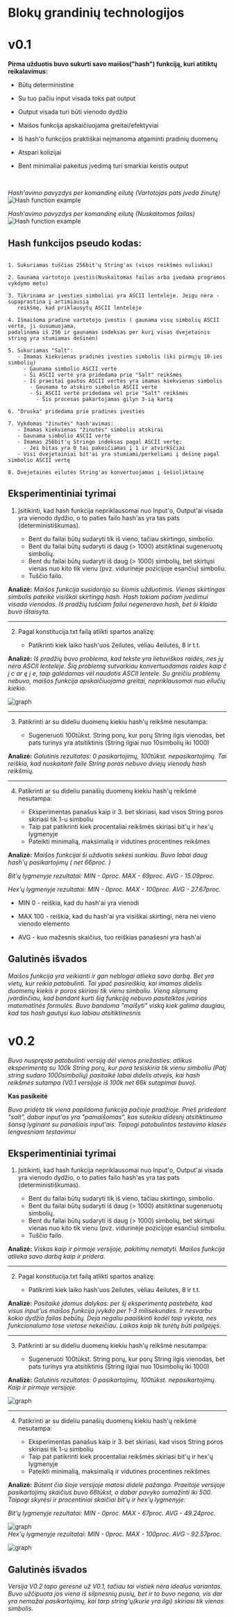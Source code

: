 # Blokų grandinių technologijos
<h1>v0.1</h1>
<b>Pirma užduotis buvo sukurti savo maišos("hash") funkciją, kuri atitiktų reikalavimus:</b>

* Būtų deterministinė

* Su tuo pačiu input visada toks pat output

* Output visada turi būti vienodo dydžio

* Maišos funkcija apskaičiuojama greitai/efektyviai

* Iš hash'o funkcijos praktiškai neįmanoma atgaminti pradinių duomenų

* Atspari kolizijai

* Bent minimaliai pakeitus įvedimą turi smarkiai keistis output
<br>


*Hash'avimo pavyzdys per komandinę eilutę (Vartotojas pats įveda žinutę)*
![Hash function example](./images/userInput.png)

*Hash'avimo pavyzdys per komandinę eilutę (Nuskaitomas failas)*
![Hash function example](./images/readFile.png)

<h2>Hash funkcijos pseudo kodas:</h2>

```

1. Sukuriamas tuščias 256bit'ų String'as (visos reikšmės nuliukai)

2. Gaunama vartotojo įvestis(Nuskaitomas failas arba įvedama programos vykdymo metu)

3. Tikrinama ar įvesties simboliai yra ASCII lentelėje. Jeigu nėra - supaprastina į artimiausią
   reikšmę, kad priklausytų ASCII lentelėje

4. Išmaišoma pradinė vartotojo įvestis ( gaunama visų simbolių ASCII vertė, ji susumuojama,
padalinama iš 256 ir gaunamas indeksas per kurį visas dvejetainis string yra stumiamas dešinėn)

5. Sukuriamas "Salt":
   - Imamas kiekvienas pradinės įvesties simbolis (iki pirmųjų 10-ies simbolių)
     - Gaunama simbolio ASCII vertė
     - Ši ASCII vertė yra pridedama prie "Salt" reikšmės
     - Iš praeitai gautos ASCII vertės yra imamas kiekvienas simbolis
       - Gaunama to atskiro simbolio ASCII vertė
       - Ši ASCII vertė pridedama vėl prie "Salt" reikšmės
         - Šis procesas pakartojamas gilyn 3-ią kartą

6. "Druska" pridedama prie pradinės įvesties

7. Vykdomas "žinutės" hash'avimas:
   - Imamas kiekvienas "žinutės" simbolis atskirai
   - Gaunama simbolio ASCII vertė
   - Imamas 256bit'ų Stringo indeksas pagal ASCII vertę:
     - Jei bitas yra 0 tai pakeičiamas į 1 ir atvirkščiai
   - Visi dvejetainiai bit'ai yra stumiami/perkeliami į dešinę pagal simbolio ASCII vertę

8. Dvejetainės eilutės String'as konvertuojamas į šešioliktainę

```

<h2> Eksperimentiniai tyrimai</h2>

1. Įsitikinti, kad hash funkcija nepriklausomai nuo Input'o, Output'ai visada yra vienodo dydžio, o to paties failo hash'as yra tas pats (deterministiškumas).
   
   * Bent du failai būtų sudaryti tik iš vieno, tačiau skirtingo, simbolio.
   * Bent du failai būtų sudaryti iš daug (> 1000) atsitiktinai sugeneruotų simbolių.
   * Bent du failai būtų sudaryti iš daug (> 1000) simbolių, bet skirtųsi vienas nuo kito tik vienu (pvz. vidurinėje pozicijoje esančiu) simboliu.
   * Tuščio failo.

<b>Analizė:</b> <i>Maišos funkcija susidorojo su šiomis užduotimis. Vienas skirtingas simbolis pateikė visiškai skirtingą hash. Hash tokiam pačiam įvedimui visada vienodas. Iš pradžių tuščiam failui negeneravo hash, bet ši klaida buvo ištaisyta.</i>

----------------------------------------------------------------------------------

2. Pagal konstitucija.txt failą atlikti spartos analizę:
   
   * Patikrinti kiek laiko hash'uos 2eilutes, vėliau 4eilutes, 8 ir t.t.
  
<b>Analizė:</b> <i>Iš pradžių buvo problema, kad tekste yra lietuviškos raidės, nes jų nėra ASCII lentelėje. Šią problemą sutvarkiau konvertuodamas raides kaip č į c ar ę į e, taip galėdamas vėl naudotis ASCII lentele. Su greičiu problemų nebuvo, maišos funkcija apskaičiuojama greitai, nepriklausomai nuo eilučių kiekio.</i>

![graph](./images/graph.png)

----------------------------------------------------------------------------------

3. Patikrinti ar su dideliu duomenų kiekiu hash'ų reikšmė nesutampa:
   
    * Sugeneruoti 100tūkst. String porų, kur porų String ilgis vienodas, bet pats turinys yra atsitiktinis
  (String ilgiai nuo 10simbolių iki 1000)
  
<b>Analizė:</b> <i>Galutinis rezultatas: 0 pasikartojimų, 100tūkst. nepasikartojimų. Tai reiškia, kad nuskaitant faile String poras nebuvo dviejų vienodų hash reikšmių.</i>

----------------------------------------------------------------------------------

4. Patikrinti ar su dideliu panašių duomenų kiekiu  hash'ų reikšmė nesutampa:
   
   * Eksperimentas panašus kaip ir 3. bet skiriasi, kad visos String poros skiriasi tik 1-u simboliu
   * Taip pat patikrinti kiek procentaliai reikšmės skiriasi bit'ų ir hex'ų lygmenyje
   * Pateikti minimalią, maksimalią ir vidutines procentines reikšmes
  
<b>Analizė:</b> <i>Maišos funkcijai ši užduotis sekėsi sunkiau. Buvo labai daug hash'ų pasikartojimų ( net 66proc. )

Bit'ų lygmenyje rezultatai: MIN - 0proc. MAX - 69proc. AVG - 15.09proc.

Hex'ų lygmenyje rezultatai: MIN - 0proc. MAX - 100proc. AVG - 27.67proc.</i>

 * MIN 0 - reiškia, kad du hash'ai yra vienodi

 * MAX 100 - reiškia, kad du hash'ai yra visiškai skirtingi, nėra nei vieno vienodo elemento

 * AVG - kuo mažesnis skaičius, tuo reiškias panašesni yra hash'ai

<h2>Galutinės išvados</h2>

<i> Maišos funkcija yra veikianti ir gan neblogai atlieka savo darbą. Bet yra vietų, kur reikia patobulinti. Tai ypač pasireiškia, kai imamas didelis duomenų kiekis ir poros skiriasi tik vienu simboliu. Vieną silpnumą įvardinčiau, kad bandant kurti šią funkciją nebuvo pasitelktos įvairios matematinės formulės. Buvo bandoma "maišyti" viską kiek galima daugiau, kad tas hash gautųsi kuo labiau atsitiktinesnis</i>


<h1>v0.2</h1>

<i>Buvo nuspręsta patobulinti versiją dėl vienos priežasties: atlikus eksperimentą su 100k String porų, kur pora tesiskiria tik vienu simboliu (Patį string sudaro 1000simbolių) pasitaikė labai didelis atvejis, kai hash reikšmės sutampa (V0.1 versijoje iš 100k net 66k sutapimai buvo).</i>

<b> Kas pasikeitė </b>

<i>Buvo pridėta tik viena papildoma funkcija pačioje pradžioje. Prieš pridedant "salt", dabar input'as yra "pamaišomas", kas suteikia didesnį atsitiktinumo šansą lyginant su panašiais input'ais. Taipogi patobulintos testavimo klasės lengvesniam testavimui</i>

<h2> Eksperimentiniai tyrimai</h2>

1. Įsitikinti, kad hash funkcija nepriklausomai nuo Input'o, Output'ai visada yra vienodo dydžio, o to paties failo hash'as yra tas pats (deterministiškumas).
   
   * Bent du failai būtų sudaryti tik iš vieno, tačiau skirtingo, simbolio.
   * Bent du failai būtų sudaryti iš daug (> 1000) atsitiktinai sugeneruotų simbolių.
   * Bent du failai būtų sudaryti iš daug (> 1000) simbolių, bet skirtųsi vienas nuo kito tik vienu (pvz. vidurinėje pozicijoje esančiu) simboliu.
   * Tuščio failo.

<b>Analizė:</b> <i>Viskas kaip ir pirmoje versijoje, pakitimų nematyti. Maišos funkcija atlieka savo darbą kaip ir pridera.</i>

----------------------------------------------------------------------------------

2. Pagal konstitucija.txt failą atlikti spartos analizę:
   
   * Patikrinti kiek laiko hash'uos 2eilutes, vėliau 4eilutes, 8 ir t.t.
  
<b>Analizė:</b> <i>Pasitaikė įdomus dalykas: per šį eksperimentą pastebėta, kad visus input'us maišos funkcija įvykdo per 1-3 milisekundes. Ir nesvarbu kokio dydžio failas bebūtų. Deja negaliu paaiškinti kodėl taip vyksta, nes funkcionalumo tose vietose nekeičiau. Laikas kaip tik turėtų būti pailgėjęs.</i>

----------------------------------------------------------------------------------
3. Patikrinti ar su dideliu duomenų kiekiu hash'ų reikšmė nesutampa:
   
    * Sugeneruoti 100tūkst. String porų, kur porų String ilgis vienodas, bet pats turinys yra atsitiktinis
  (String ilgiai nuo 10simbolių iki 1000)
  
<b>Analizė:</b> <i>Galutinis rezultatas: 0 pasikartojimų, 100tūkst. nepasikartojimų. Kaip ir pirmoje versijoje.</i>

![graph](./images/hashCompare.png)

----------------------------------------------------------------------------------

4. Patikrinti ar su dideliu panašių duomenų kiekiu  hash'ų reikšmė nesutampa:
   
   * Eksperimentas panašus kaip ir 3. bet skiriasi, kad visos String poros skiriasi tik 1-u simboliu
   * Taip pat patikrinti kiek procentaliai reikšmės skiriasi bit'ų ir hex'ų lygmenyje
   * Pateikti minimalią, maksimalią ir vidutines procentines reikšmes
  
<b>Analizė:</b> <i>Būtent čia šioje versijoje matosi didelė pažanga. Praeitoje versijoje pasikartojimų skaičius buvo 66tūkst, o dabar pavyko sumažinti iki 500. Taipogi skyrėsi ir procentiniai skaičiai bit'ų ir hex'ų lygmenyje:</i>

*Bit'ų lygmenyje rezultatai: MIN - 0proc. MAX - 67proc. AVG - 49.24proc.*

![graph](./images/bitDifference.png)
<br>
*Hex'ų lygmenyje rezultatai: MIN - 0proc. MAX - 100proc. AVG - 92.57proc.</i>*

![graph](./images/hexDifference.png)


<h2>Galutinės išvados</h2>

<i> Versija V0.2 tapo geresnė už V0.1, tačiau tai vistiek nėra idealus variantas. Buvo užčipuota jos viena iš silpnesnių pusių, bet ir to buvo negana, vis dar yra nemažai pasikartojimų, kai tarp string'ų(kurie yra ilgi) skiriasi tik vienas simbolis.</i>